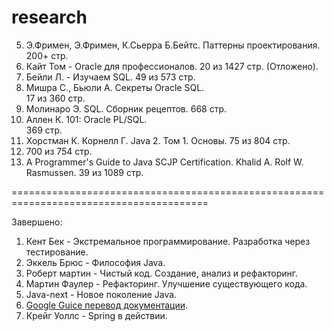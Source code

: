 research
========================================================================================

5. Э.Фримен, Э.Фримен, К.Сьерра Б.Бейтс. Паттерны проектирования.
   200+ стр.
8. Кайт Том - Oracle для профессионалов.
   20 из 1427 стр. (Отложено).
9. Бейли Л. - Изучаем SQL.
   49 из 573 стр. 
10. Мишра С., Бьюли А. Секреты Oracle SQL.   
    17 из 360 стр.
11. Молинаро Э. SQL. Сборник рецептов.
    668 стр.
12. Аллен К. 101: Oracle PL/SQL.	
    369 стр.
13. Хорстман К. Корнелл Г. Java 2. Том 1. Основы.
    75 из 804 стр.
14. 
    700 из 754 стр.
15. A Programmer's Guide to Java SCJP Certification. Khalid A. Rolf W. Rasmussen.
    39 из 1089 стр.
    
========================================================================================
	
Завершено:
   
1. Кент Бек - Экстремальное программирование. Разработка через тестирование.
2. Эккель Брюс - Философия Java. 
3. Роберт мартин - Чистый код. Создание, анализ и рефакторинг.
4. Мартин Фаулер - Рефакторинг. Улучшение существующего кода.
6. Java-next - Новое поколение Java.
7. [Google Guice перевод документации](http://netvl.github.io/guice/users-guide.html). 
8. Крейг Уоллс - Spring в действии.
